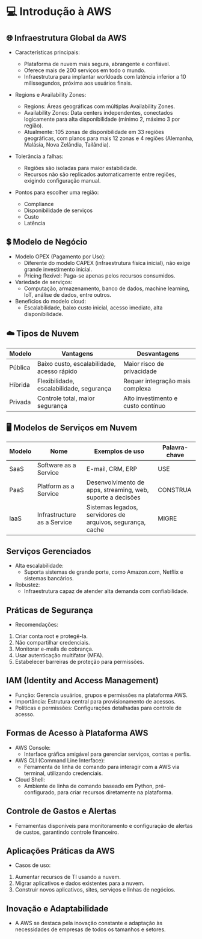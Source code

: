 # 💻 Introdução à AWS 
## 🌐 Infraestrutura Global da AWS
- Características principais:
   - Plataforma de nuvem mais segura, abrangente e confiável.
   - Oferece mais de 200 serviços em todo o mundo.
   - Infraestrutura para implantar workloads com latência inferior a 10 milissegundos, próxima aos usuários finais.

- Regions e Availability Zones:
  - Regions: Áreas geográficas com múltiplas Availability Zones.
  - Availability Zones: Data centers independentes, conectados logicamente para alta disponibilidade (mínimo 2, máximo 3 por região).
  - Atualmente: 105 zonas de disponibilidade em 33 regiões geográficas, com planos para mais 12 zonas e 4 regiões (Alemanha, Malásia, Nova Zelândia, Tailândia).

- Tolerância a falhas:
  - Regiões são isoladas para maior estabilidade.
  - Recursos não são replicados automaticamente entre regiões, exigindo configuração manual.
 
- Pontos para escolher uma região:
  - Compliance
  - Disponibilidade de serviços
  - Custo
  - Latência


## 💲 Modelo de Negócio
- Modelo OPEX (Pagamento por Uso):
   - Diferente do modelo CAPEX (infraestrutura física inicial), não exige grande investimento inicial.
   - Pricing flexível: Paga-se apenas pelos recursos consumidos.
- Variedade de serviços:
  - Computação, armazenamento, banco de dados, machine learning, IoT, análise de dados, entre outros.
- Benefícios do modelo cloud:
  - Escalabilidade, baixo custo inicial, acesso imediato, alta disponibilidade.
 
## ☁️ Tipos de Nuvem
| Modelo | Vantagens | Desvantagens |
|----------|----------|----------|
| Pública | Baixo custo, escalabilidade, acesso rápido | Maior risco de privacidade |
| Híbrida | Flexibilidade, escalabilidade, segurança | Requer integração mais complexa |
| Privada | Controle total,  maior segurança	| Alto investimento e custo contínuo |

## 🖥️ Modelos de Serviços em Nuvem
| Modelo | Nome | Exemplos de uso | Palavra-chave | 
|----------|----------|----------|----------|
| SaaS | Software as a Service | E-mail, CRM, ERP | USE |
| PaaS | Platform as a Service | Desenvolvimento de apps, streaming, web, suporte a decisões | CONSTRUA |
| IaaS | Infrastructure as a Service | Sistemas legados, servidores de arquivos, segurança, cache| MIGRE |

## Serviços Gerenciados
- Alta escalabilidade:
   - Suporta sistemas de grande porte, como Amazon.com, Netflix e sistemas bancários.
- Robustez:
   - Infraestrutura capaz de atender alta demanda com confiabilidade.
     
## Práticas de Segurança
- Recomendações:
1. Criar conta root e protegê-la.
2. Não compartilhar credenciais.
3. Monitorar e-mails de cobrança.
4. Usar autenticação multifator (MFA).
5. Estabelecer barreiras de proteção para permissões.

## IAM (Identity and Access Management)
- Função: Gerencia usuários, grupos e permissões na plataforma AWS.
- Importância: Estrutura central para provisionamento de acessos.
- Políticas e permissões: Configurações detalhadas para controle de acesso.

## Formas de Acesso à Plataforma AWS
- AWS Console:
  - Interface gráfica amigável para gerenciar serviços, contas e perfis.
- AWS CLI (Command Line Interface):
  - Ferramenta de linha de comando para interagir com a AWS via terminal, utilizando credenciais.
- Cloud Shell:
  - Ambiente de linha de comando baseado em Python, pré-configurado, para criar recursos diretamente na plataforma.

## Controle de Gastos e Alertas
  - Ferramentas disponíveis para monitoramento e configuração de alertas de custos, garantindo controle financeiro.

## Aplicações Práticas da AWS
- Casos de uso:
1. Aumentar recursos de TI usando a nuvem.
2. Migrar aplicativos e dados existentes para a nuvem.
3. Construir novos aplicativos, sites, serviços e linhas de negócios.

## Inovação e Adaptabilidade
- A AWS se destaca pela inovação constante e adaptação às necessidades de empresas de todos os tamanhos e setores.

		

  
 
  


